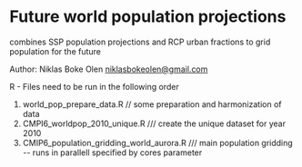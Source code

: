 # Future world population projections 
combines SSP population projections and RCP urban fractions to grid population for the future 

Author: Niklas Boke Olen 
niklasbokeolen@gmail.com                     



 R - Files need to be run in the following order


1. world_pop_prepare_data.R // some preparation and harmonization of data
1. CMPI6_worldpop_2010_unique.R   /// create the unique dataset for year 2010
2. CMIP6_population_gridding_world_aurora.R  /// main population gridding -- runs in parallell specified by cores parameter
